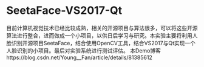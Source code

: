 # SeetaFace-VS2017-Qt
目前计算机视觉技术已经比较成熟，相关的开源项目与算法很多，可以将这些开源算法进行整合，进而做成一个小项目，以供日后学习与研究。本实验主要将利用人脸识别开源项目SeetaFace，结合使用OpenCV工具，结合VS2017与Qt实现一个人脸识别的小项目。最后对实验系统进行测试评估。
本Demo博客https://blog.csdn.net/Young__Fan/article/details/81385612
